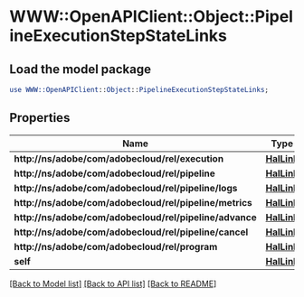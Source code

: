 # WWW::OpenAPIClient::Object::PipelineExecutionStepStateLinks

## Load the model package
```perl
use WWW::OpenAPIClient::Object::PipelineExecutionStepStateLinks;
```

## Properties
Name | Type | Description | Notes
------------ | ------------- | ------------- | -------------
**http://ns/adobe/com/adobecloud/rel/execution** | [**HalLink**](HalLink.md) |  | [optional] 
**http://ns/adobe/com/adobecloud/rel/pipeline** | [**HalLink**](HalLink.md) |  | [optional] 
**http://ns/adobe/com/adobecloud/rel/pipeline/logs** | [**HalLink**](HalLink.md) |  | [optional] 
**http://ns/adobe/com/adobecloud/rel/pipeline/metrics** | [**HalLink**](HalLink.md) |  | [optional] 
**http://ns/adobe/com/adobecloud/rel/pipeline/advance** | [**HalLink**](HalLink.md) |  | [optional] 
**http://ns/adobe/com/adobecloud/rel/pipeline/cancel** | [**HalLink**](HalLink.md) |  | [optional] 
**http://ns/adobe/com/adobecloud/rel/program** | [**HalLink**](HalLink.md) |  | [optional] 
**self** | [**HalLink**](HalLink.md) |  | [optional] 

[[Back to Model list]](../README.md#documentation-for-models) [[Back to API list]](../README.md#documentation-for-api-endpoints) [[Back to README]](../README.md)


